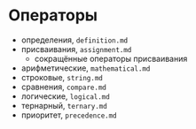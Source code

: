 # Операторы
- определения, `definition.md`
- присваивания, `assignment.md`
  - сокращённые операторы присваивания
- арифметические, `mathematical.md`
- строковые, `string.md`
- сравнения, `compare.md`
- логические, `logical.md`
- тернарный, `ternary.md`
- приоритет, `precedence.md`
